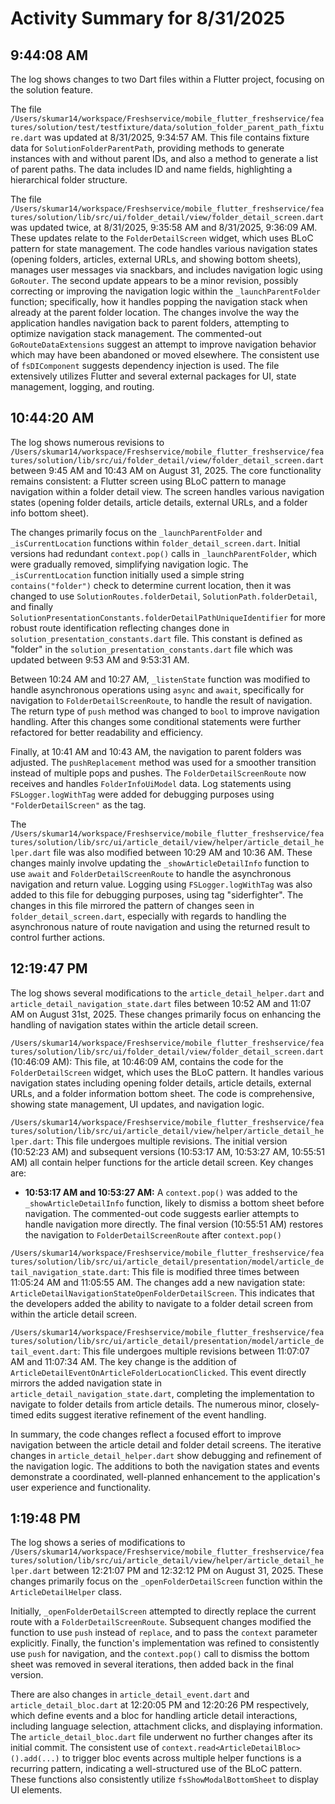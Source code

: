 # Activity Summary for 8/31/2025

## 9:44:08 AM
The log shows changes to two Dart files within a Flutter project, focusing on the solution feature.

The file `/Users/skumar14/workspace/Freshservice/mobile_flutter_freshservice/features/solution/test/testfixture/data/solution_folder_parent_path_fixture.dart` was updated at 8/31/2025, 9:34:57 AM. This file contains fixture data for `SolutionFolderParentPath`,  providing methods to generate instances with and without parent IDs, and also a method to generate a list of parent paths.  The data includes ID and name fields, highlighting a hierarchical folder structure.

The file `/Users/skumar14/workspace/Freshservice/mobile_flutter_freshservice/features/solution/lib/src/ui/folder_detail/view/folder_detail_screen.dart` was updated twice, at 8/31/2025, 9:35:58 AM and 8/31/2025, 9:36:09 AM.  These updates relate to the `FolderDetailScreen` widget, which uses BLoC pattern for state management.  The code handles various navigation states (opening folders, articles, external URLs, and showing bottom sheets), manages user messages via snackbars, and includes navigation logic using `GoRouter`.  The second update appears to be a minor revision, possibly correcting or improving the navigation logic within the `_launchParentFolder` function; specifically, how it handles popping the navigation stack when already at the parent folder location. The changes involve the way the application handles navigation back to parent folders, attempting to optimize navigation stack management.  The commented-out `GoRouteDataExtensions` suggest an attempt to improve navigation behavior which may have been abandoned or moved elsewhere.  The consistent use of `fsDIComponent` suggests dependency injection is used. The file extensively utilizes Flutter and several external packages for UI, state management, logging, and routing.


## 10:44:20 AM
The log shows numerous revisions to `/Users/skumar14/workspace/Freshservice/mobile_flutter_freshservice/features/solution/lib/src/ui/folder_detail/view/folder_detail_screen.dart` between 9:45 AM and 10:43 AM on August 31, 2025.  The core functionality remains consistent:  a Flutter screen using BLoC pattern to manage navigation within a folder detail view.  The screen handles various navigation states (opening folder details, article details, external URLs, and a folder info bottom sheet).

The changes primarily focus on the `_launchParentFolder` and `_isCurrentLocation` functions within `folder_detail_screen.dart`.  Initial versions had redundant `context.pop()` calls in `_launchParentFolder`, which were gradually removed, simplifying navigation logic.  The `_isCurrentLocation` function initially used a simple string `contains("folder")` check to determine current location, then it was changed to use `SolutionRoutes.folderDetail`, `SolutionPath.folderDetail`, and finally `SolutionPresentationConstants.folderDetailPathUniqueIdentifier`  for more robust route identification reflecting changes done in `solution_presentation_constants.dart` file. This constant is defined as "folder" in the `solution_presentation_constants.dart` file which was updated between 9:53 AM and 9:53:31 AM.

Between 10:24 AM and 10:27 AM, `_listenState` function was modified to handle asynchronous operations using `async` and `await`, specifically for navigation to `FolderDetailScreenRoute`, to handle the result of navigation. The return type of  `push` method was changed to `bool` to improve navigation handling. After this changes some  conditional statements were further refactored for better readability and efficiency.

Finally, at 10:41 AM and 10:43 AM, the navigation to parent folders was adjusted.  The `pushReplacement` method was used for a smoother transition instead of  multiple pops and pushes. The `FolderDetailScreenRoute` now receives and handles `FolderInfoUiModel` data.  Log statements using `FSLogger.logWithTag` were added for debugging purposes using  `"FolderDetailScreen"` as the tag.


The `/Users/skumar14/workspace/Freshservice/mobile_flutter_freshservice/features/solution/lib/src/ui/article_detail/view/helper/article_detail_helper.dart` file was also modified between 10:29 AM and 10:36 AM. These changes mainly involve updating the  `_showArticleDetailInfo` function  to use `await` and `FolderDetailScreenRoute` to handle the asynchronous navigation and return value.  Logging using `FSLogger.logWithTag` was also added to this file for debugging purposes, using tag "siderfighter". The changes in this file mirrored the pattern of changes seen in `folder_detail_screen.dart`, especially with regards to handling the asynchronous nature of route navigation and using the returned result to control further actions.


## 12:19:47 PM
The log shows several modifications to the `article_detail_helper.dart` and `article_detail_navigation_state.dart` files between 10:52 AM and 11:07 AM on August 31st, 2025.  These changes primarily focus on enhancing the handling of navigation states within the article detail screen.


`/Users/skumar14/workspace/Freshservice/mobile_flutter_freshservice/features/solution/lib/src/ui/folder_detail/view/folder_detail_screen.dart` (10:46:09 AM): This file,  at 10:46:09 AM, contains the code for the `FolderDetailScreen` widget, which uses the BLoC pattern.  It handles various navigation states including opening folder details, article details, external URLs, and a folder information bottom sheet.  The code is comprehensive, showing state management, UI updates, and navigation logic.


`/Users/skumar14/workspace/Freshservice/mobile_flutter_freshservice/features/solution/lib/src/ui/article_detail/view/helper/article_detail_helper.dart`: This file undergoes multiple revisions.  The initial version (10:52:23 AM) and subsequent versions (10:53:17 AM, 10:53:27 AM, 10:55:51 AM) all contain helper functions for the article detail screen. Key changes are:

* **10:53:17 AM and 10:53:27 AM:**  A `context.pop()` was added to the `_showArticleDetailInfo` function, likely to dismiss a bottom sheet before navigation.  The commented-out code suggests earlier attempts to handle navigation more directly. The final version (10:55:51 AM) restores the navigation to `FolderDetailScreenRoute` after `context.pop()`


`/Users/skumar14/workspace/Freshservice/mobile_flutter_freshservice/features/solution/lib/src/ui/article_detail/presentation/model/article_detail_navigation_state.dart`:  This file is modified three times between 11:05:24 AM and 11:05:55 AM. The changes add a new navigation state: `ArticleDetailNavigationStateOpenFolderDetailScreen`. This indicates that the developers added the ability to navigate to a folder detail screen from within the article detail screen.


`/Users/skumar14/workspace/Freshservice/mobile_flutter_freshservice/features/solution/lib/src/ui/article_detail/presentation/model/article_detail_event.dart`: This file undergoes multiple revisions between 11:07:07 AM and 11:07:34 AM.  The key change is the addition of `ArticleDetailEventOnArticleFolderLocationClicked`. This event directly mirrors the added navigation state in `article_detail_navigation_state.dart`, completing the implementation to navigate to folder details from article details.  The numerous minor, closely-timed edits suggest iterative refinement of the event handling.

In summary, the code changes reflect a focused effort to improve navigation between the article detail and folder detail screens.  The iterative changes in `article_detail_helper.dart` show debugging and refinement of the navigation logic.  The additions to both the navigation states and events demonstrate a coordinated, well-planned enhancement to the application's user experience and functionality.


## 1:19:48 PM
The log shows a series of modifications to `/Users/skumar14/workspace/Freshservice/mobile_flutter_freshservice/features/solution/lib/src/ui/article_detail/view/helper/article_detail_helper.dart` between 12:21:07 PM and 12:32:12 PM on August 31, 2025.  These changes primarily focus on the `_openFolderDetailScreen` function within the `ArticleDetailHelper` class.

Initially,  `_openFolderDetailScreen` attempted to directly replace the current route with a `FolderDetailScreenRoute`.  Subsequent changes modified the function to use `push` instead of `replace`, and to pass the `context` parameter explicitly.  Finally, the function's implementation was refined to consistently use `push` for navigation, and the `context.pop()` call to dismiss the bottom sheet was removed in several iterations, then added back in the final version.


There are also changes in `article_detail_event.dart` and `article_detail_bloc.dart` at 12:20:05 PM and 12:20:26 PM respectively, which define events and a bloc for handling article detail interactions, including language selection, attachment clicks, and displaying information.  The `article_detail_bloc.dart` file underwent no further changes after its initial commit.  The consistent use of  `context.read<ArticleDetailBloc>().add(...)` to trigger bloc events across multiple helper functions is a recurring pattern, indicating a well-structured use of the BLoC pattern.  These functions also consistently utilize  `fsShowModalBottomSheet` to display UI elements.
